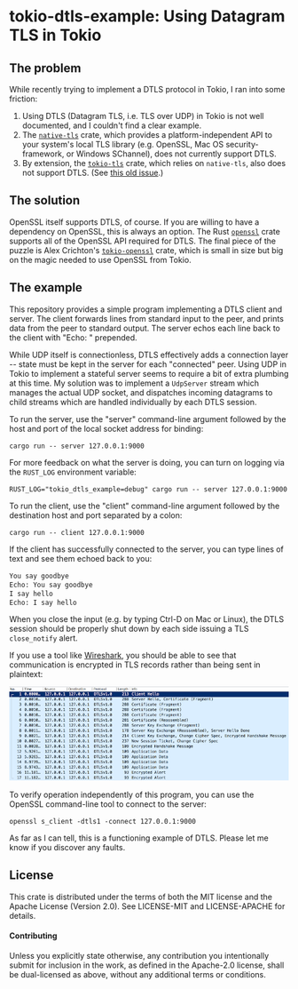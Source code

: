 tokio-dtls-example: Using Datagram TLS in Tokio
======================================================================

The problem
----------------------------------------

While recently trying to implement a DTLS protocol in Tokio, I ran into
some friction:

1. Using DTLS (Datagram TLS, i.e. TLS over UDP) in Tokio is not well
   documented, and I couldn't find a clear example.
2. The [`native-tls`](https://crates.io/crates/native-tls) crate, which
   provides a platform-independent API to your system's local TLS
   library (e.g. OpenSSL, Mac OS security-framework, or Windows
   SChannel), does not currently support DTLS.
3. By extension, the [`tokio-tls`](https://crates.io/crates/tokio-tls)
   crate, which relies on `native-tls`, also does not support DTLS.
   (See [this old
   issue](https://github.com/tokio-rs/tokio-tls/issues/13).)

The solution
----------------------------------------

OpenSSL itself supports DTLS, of course.  If you are willing to have a
dependency on OpenSSL, this is always an option.  The Rust
[`openssl`](https://crates.io/crates/openssl) crate supports all of the
OpenSSL API required for DTLS.
The final piece of the puzzle is Alex Crichton's
[`tokio-openssl`](https://crates.io/crates/tokio-openssl) crate, which
is small in size but big on the magic needed to use OpenSSL from Tokio.

The example
----------------------------------------

This repository provides a simple program implementing a DTLS client and
server.  The client forwards lines from standard input to the peer, and
prints data from the peer to standard output.  The server echos each
line back to the client with "Echo: " prepended.

While UDP itself is connectionless, DTLS effectively adds a connection
layer -- state must be kept in the server for each "connected" peer.
Using UDP in Tokio to implement a stateful server seems to require a bit
of extra plumbing at this time.  My solution was to implement a
`UdpServer` stream which manages the actual UDP socket, and dispatches
incoming datagrams to child streams which are handled individually by
each DTLS session.

To run the server, use the "server" command-line argument followed by
the host and port of the local socket address for binding:

```
cargo run -- server 127.0.0.1:9000
```

For more feedback on what the server is doing, you can turn on logging
via the `RUST_LOG` environment variable:

```
RUST_LOG="tokio_dtls_example=debug" cargo run -- server 127.0.0.1:9000
```

To run the client, use the "client" command-line argument followed by
the destination host and port separated by a colon:

```
cargo run -- client 127.0.0.1:9000
```

If the client has successfully connected to the server, you can type
lines of text and see them echoed back to you:

```
You say goodbye
Echo: You say goodbye
I say hello
Echo: I say hello
```

When you close the input (e.g. by typing Ctrl-D on Mac or Linux), the
DTLS session should be properly shut down by each side issuing a TLS
`close_notify` alert.

If you use a tool like [Wireshark](https://www.wireshark.org/), you
should be able to see that communication is encrypted in TLS records
rather than being sent in plaintext:

![](https://raw.githubusercontent.com/simmons/tokio-dtls-example/master/dtls-wireshark.png)

To verify operation independently of this program, you can use the
OpenSSL command-line tool to connect to the server:

```
openssl s_client -dtls1 -connect 127.0.0.1:9000
```

As far as I can tell, this is a functioning example of DTLS.  Please let
me know if you discover any faults.

License
----------------------------------------

This crate is distributed under the terms of both the MIT license and
the Apache License (Version 2.0).  See LICENSE-MIT and LICENSE-APACHE
for details.

#### Contributing

Unless you explicitly state otherwise, any contribution you
intentionally submit for inclusion in the work, as defined in the
Apache-2.0 license, shall be dual-licensed as above, without any
additional terms or conditions.
